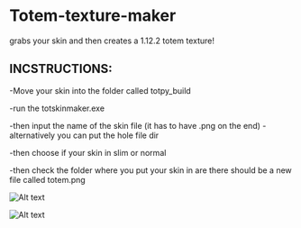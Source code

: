 # Totem-texture-maker
grabs your skin and then creates a 1.12.2 totem texture!


## INCSTRUCTIONS:

-Move your skin into the folder called totpy_build

-run the totskinmaker.exe

-then input the name of the skin file (it has to have .png on the end) - alternatively you can put the hole file dir

-then choose if your skin in slim or normal

-then check the folder where you put your skin in are there should be a new file called totem.png

![Alt text](https://i.ibb.co/gdm91n2/aaaaaa.png)

![Alt text](https://i.ibb.co/wcJ0GPR/aaaaaa.png)
